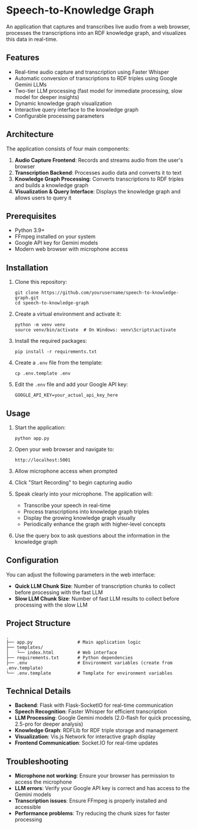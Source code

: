 # Speech-to-Knowledge Graph

An application that captures and transcribes live audio from a web browser, processes the transcriptions into an RDF knowledge graph, and visualizes this data in real-time.

## Features

- Real-time audio capture and transcription using Faster Whisper
- Automatic conversion of transcriptions to RDF triples using Google Gemini LLMs
- Two-tier LLM processing (fast model for immediate processing, slow model for deeper insights)
- Dynamic knowledge graph visualization
- Interactive query interface to the knowledge graph
- Configurable processing parameters

## Architecture

The application consists of four main components:

1. **Audio Capture Frontend**: Records and streams audio from the user's browser
2. **Transcription Backend**: Processes audio data and converts it to text
3. **Knowledge Graph Processing**: Converts transcriptions to RDF triples and builds a knowledge graph
4. **Visualization & Query Interface**: Displays the knowledge graph and allows users to query it

## Prerequisites

- Python 3.9+ 
- FFmpeg installed on your system
- Google API key for Gemini models
- Modern web browser with microphone access

## Installation

1. Clone this repository:
   ```
   git clone https://github.com/yourusername/speech-to-knowledge-graph.git
   cd speech-to-knowledge-graph
   ```

2. Create a virtual environment and activate it:
   ```
   python -m venv venv
   source venv/bin/activate  # On Windows: venv\Scripts\activate
   ```

3. Install the required packages:
   ```
   pip install -r requirements.txt
   ```

4. Create a `.env` file from the template:
   ```
   cp .env.template .env
   ```

5. Edit the `.env` file and add your Google API key:
   ```
   GOOGLE_API_KEY=your_actual_api_key_here
   ```

## Usage

1. Start the application:
   ```
   python app.py
   ```

2. Open your web browser and navigate to:
   ```
   http://localhost:5001
   ```

3. Allow microphone access when prompted

4. Click "Start Recording" to begin capturing audio

5. Speak clearly into your microphone. The application will:
   - Transcribe your speech in real-time
   - Process transcriptions into knowledge graph triples
   - Display the growing knowledge graph visually
   - Periodically enhance the graph with higher-level concepts

6. Use the query box to ask questions about the information in the knowledge graph

## Configuration

You can adjust the following parameters in the web interface:

- **Quick LLM Chunk Size**: Number of transcription chunks to collect before processing with the fast LLM
- **Slow LLM Chunk Size**: Number of fast LLM results to collect before processing with the slow LLM

## Project Structure

```
.
├── app.py                 # Main application logic
├── templates/
│   └── index.html         # Web interface
├── requirements.txt       # Python dependencies
├── .env                   # Environment variables (create from .env.template)
└── .env.template          # Template for environment variables
```

## Technical Details

- **Backend**: Flask with Flask-SocketIO for real-time communication
- **Speech Recognition**: Faster Whisper for efficient transcription
- **LLM Processing**: Google Gemini models (2.0-flash for quick processing, 2.5-pro for deeper analysis)
- **Knowledge Graph**: RDFLib for RDF triple storage and management
- **Visualization**: Vis.js Network for interactive graph display
- **Frontend Communication**: Socket.IO for real-time updates

## Troubleshooting

- **Microphone not working**: Ensure your browser has permission to access the microphone
- **LLM errors**: Verify your Google API key is correct and has access to the Gemini models
- **Transcription issues**: Ensure FFmpeg is properly installed and accessible
- **Performance problems**: Try reducing the chunk sizes for faster processing
